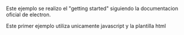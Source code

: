 Este ejemplo se realizo el "getting started" siguiendo la documentacion oficial de electron.

Este primer ejemplo utiliza unicamente javascript y la plantilla html